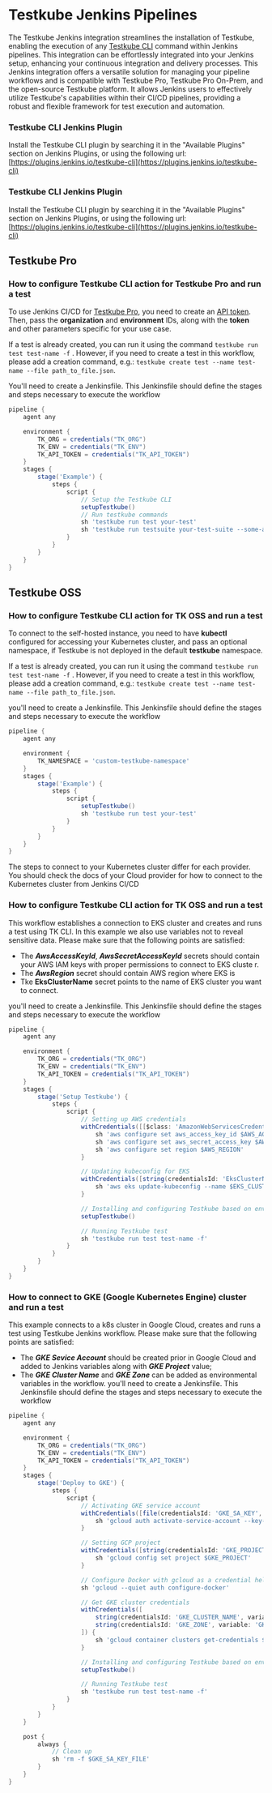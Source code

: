 # Testkube Jenkins Pipelines

The Testkube Jenkins integration streamlines the installation of Testkube, enabling the execution of any [Testkube CLI](https://docs.testkube.io/cli/testkube) command within Jenkins pipelines. This integration can be effortlessly integrated into your Jenkins setup, enhancing your continuous integration and delivery processes.
This Jenkins integration offers a versatile solution for managing your pipeline workflows and is compatible with Testkube Pro, Testkube Pro On-Prem, and the open-source Testkube platform. It allows Jenkins users to effectively utilize Testkube's capabilities within their CI/CD pipelines, providing a robust and flexible framework for test execution and automation.

### Testkube CLI Jenkins Plugin

Install the Testkube CLI plugin by searching it in the "Available Plugins" section on Jenkins Plugins, or using the following url:
[https://plugins.jenkins.io/testkube-cli](https://plugins.jenkins.io/testkube-cli)

### Testkube CLI Jenkins Plugin

Install the Testkube CLI plugin by searching it in the "Available Plugins" section on Jenkins Plugins, or using the following url:
[https://plugins.jenkins.io/testkube-cli](https://plugins.jenkins.io/testkube-cli)

## Testkube Pro

### How to configure Testkube CLI action for Testkube Pro and run a test

To use Jenkins CI/CD for [Testkube Pro](https://app.testkube.io/), you need to create an [API token](https://docs.testkube.io/testkube-pro/articles/organization-management/#api-tokens).
Then, pass the **organization** and **environment** IDs, along with the **token** and other parameters specific for your use case.

If a test is already created, you can run it using the command `testkube run test test-name -f` . However, if you need to create a test in this workflow, please add a creation command, e.g.: `testkube create test --name test-name --file path_to_file.json`.

You'll need to create a Jenkinsfile. This Jenkinsfile should define the stages and steps necessary to execute the workflow

```groovy
pipeline {
    agent any

    environment {
        TK_ORG = credentials("TK_ORG")
        TK_ENV = credentials("TK_ENV")
        TK_API_TOKEN = credentials("TK_API_TOKEN")
    }
    stages {
        stage('Example') {
            steps {
                script {
                    // Setup the Testkube CLI
                    setupTestkube()
                    // Run testkube commands
                    sh 'testkube run test your-test'
                    sh 'testkube run testsuite your-test-suite --some-arg --other-arg'
                }
            }
        }
    }
}
```

## Testkube OSS

### How to configure Testkube CLI action for TK OSS and run a test

To connect to the self-hosted instance, you need to have **kubectl** configured for accessing your Kubernetes cluster, and pass an optional namespace, if Testkube is not deployed in the default **testkube** namespace. 

If a test is already created, you can run it using the command `testkube run test test-name -f` . However, if you need to create a test in this workflow, please add a creation command, e.g.: `testkube create test --name test-name --file path_to_file.json`.

you'll need to create a Jenkinsfile. This Jenkinsfile should define the stages and steps necessary to execute the workflow

```groovy
pipeline {
    agent any

    environment {
        TK_NAMESPACE = 'custom-testkube-namespace'
    }
    stages {
        stage('Example') {
            steps {
                script {
                    setupTestkube()
                    sh 'testkube run test your-test'
                }
            }
        }
    }
}
```

The steps to connect to your Kubernetes cluster differ for each provider. You should check the docs of your Cloud provider for how to connect to the Kubernetes cluster from Jenkins CI/CD

### How to configure Testkube CLI action for TK OSS and run a test

This workflow establishes a connection to EKS cluster and creates and runs a test using TK CLI. In this example we also use variables not
 to reveal sensitive data. Please make sure that the following points are satisfied:
- The **_AwsAccessKeyId_**, **_AwsSecretAccessKeyId_** secrets should contain your AWS IAM keys with proper permissions to connect to EKS cluste
r.
- The **_AwsRegion_** secret should contain AWS region where EKS is
- Tke **EksClusterName** secret points to the name of EKS cluster you want to connect.

you'll need to create a Jenkinsfile. This Jenkinsfile should define the stages and steps necessary to execute the workflow

```groovy
pipeline {
    agent any

    environment {
        TK_ORG = credentials("TK_ORG")
        TK_ENV = credentials("TK_ENV")
        TK_API_TOKEN = credentials("TK_API_TOKEN")
    }
    stages {
        stage('Setup Testkube') {
            steps {
                script {
                    // Setting up AWS credentials
                    withCredentials([[$class: 'AmazonWebServicesCredentialsBinding', credentialsId: 'AwsAccessKeyId']]) {
                        sh 'aws configure set aws_access_key_id $AWS_ACCESS_KEY_ID'
                        sh 'aws configure set aws_secret_access_key $AWS_SECRET_ACCESS_KEY'
                        sh 'aws configure set region $AWS_REGION'
                    }

                    // Updating kubeconfig for EKS
                    withCredentials([string(credentialsId: 'EksClusterName', variable: 'EKS_CLUSTER_NAME')]) {
                        sh 'aws eks update-kubeconfig --name $EKS_CLUSTER_NAME --region $AWS_REGION'
                    }

                    // Installing and configuring Testkube based on env vars
                    setupTestkube()

                    // Running Testkube test
                    sh 'testkube run test test-name -f'
                }
            }
        }
    }
}
```

### How to connect to GKE (Google Kubernetes Engine) cluster and run a test 

This example connects to a k8s cluster in Google Cloud, creates and runs a test using Testkube Jenkins workflow. Please make sure that the following points are satisfied:
- The **_GKE Sevice Account_** should be created prior in Google Cloud and added to Jenkins variables along with **_GKE Project_** value;
- The **_GKE Cluster Name_** and **_GKE Zone_** can be added as environmental variables in the workflow.
you'll need to create a Jenkinsfile. This Jenkinsfile should define the stages and steps necessary to execute the workflow

```groovy
pipeline {
    agent any

    environment {
        TK_ORG = credentials("TK_ORG")
        TK_ENV = credentials("TK_ENV")
        TK_API_TOKEN = credentials("TK_API_TOKEN")
    }
    stages {
        stage('Deploy to GKE') {
            steps {
                script {
                    // Activating GKE service account
                    withCredentials([file(credentialsId: 'GKE_SA_KEY', variable: 'GKE_SA_KEY_FILE')]) {
                        sh 'gcloud auth activate-service-account --key-file=$GKE_SA_KEY_FILE'
                    }

                    // Setting GCP project
                    withCredentials([string(credentialsId: 'GKE_PROJECT', variable: 'GKE_PROJECT')]) {
                        sh 'gcloud config set project $GKE_PROJECT'
                    }

                    // Configure Docker with gcloud as a credential helper
                    sh 'gcloud --quiet auth configure-docker'

                    // Get GKE cluster credentials
                    withCredentials([
                        string(credentialsId: 'GKE_CLUSTER_NAME', variable: 'GKE_CLUSTER_NAME'),
                        string(credentialsId: 'GKE_ZONE', variable: 'GKE_ZONE')
                    ]) {
                        sh 'gcloud container clusters get-credentials $GKE_CLUSTER_NAME --zone $GKE_ZONE'
                    }

                    // Installing and configuring Testkube based on env vars
                    setupTestkube()

                    // Running Testkube test
                    sh 'testkube run test test-name -f'
                }
            }
        }
    }

    post {
        always {
            // Clean up
            sh 'rm -f $GKE_SA_KEY_FILE'
        }
    }
}
```

